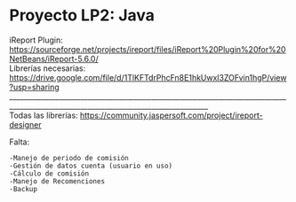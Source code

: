 # Proyecto LP2: Java

iReport Plugin: https://sourceforge.net/projects/ireport/files/iReport%20Plugin%20for%20NetBeans/iReport-5.6.0/ 
<br> Librerías necesarias: https://drive.google.com/file/d/1TlKFTdrPhcFn8E1hkUwxl3ZOFvin1hgP/view?usp=sharing
<br>______________________________________________________________________________________________________________________________________
<br> Todas las librerías: https://community.jaspersoft.com/project/ireport-designer

Falta:
	
	-Manejo de periodo de comisión
	-Gestión de datos cuenta (usuario en uso)
	-Cálculo de comisión
	-Manejo de Recomenciones
	-Backup
